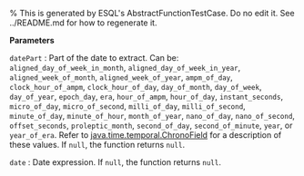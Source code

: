 % This is generated by ESQL's AbstractFunctionTestCase. Do no edit it. See ../README.md for how to regenerate it.

**Parameters**

`datePart`
:   Part of the date to extract.  Can be: `aligned_day_of_week_in_month`, `aligned_day_of_week_in_year`, `aligned_week_of_month`, `aligned_week_of_year`, `ampm_of_day`, `clock_hour_of_ampm`, `clock_hour_of_day`, `day_of_month`, `day_of_week`, `day_of_year`, `epoch_day`, `era`, `hour_of_ampm`, `hour_of_day`, `instant_seconds`, `micro_of_day`, `micro_of_second`, `milli_of_day`, `milli_of_second`, `minute_of_day`, `minute_of_hour`, `month_of_year`, `nano_of_day`, `nano_of_second`, `offset_seconds`, `proleptic_month`, `second_of_day`, `second_of_minute`, `year`, or `year_of_era`. Refer to [java.time.temporal.ChronoField](https://docs.oracle.com/javase/8/docs/api/java/time/temporal/ChronoField.html) for a description of these values.  If `null`, the function returns `null`.

`date`
:   Date expression. If `null`, the function returns `null`.


